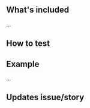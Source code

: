 <!--
  IMPORTANT:
   - Read CONTRIBUTING.md
   - Base your PR/MR off the `dev` branch, and target the `dev` branch for merging.
-->

## What's included
<!-- List your changes/additions, or commits -->
...

<!-- ### Notes -->
<!-- Anything funky about your updates. Or issues that aren't resolved by this request, things of note? -->

## How to test
<!-- Are there directions to test/review? List the steps to confirm the issue is resolved -->
<!--
### Test check
1. update the NPM packages with `$ npm install`
1. `$ npm test`
1. ...
-->

## Example
<!-- Append a demo/screenshot/animated gif, or a link to the aforementioned, of the output -->
...

## Updates issue/story
<!-- What issue/story does this update, i.e Updates #33 -->

